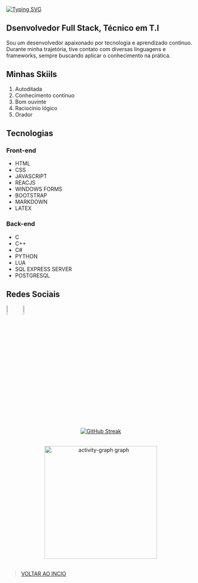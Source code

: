 <a href="https://git.io/typing-svg"><img src="https://readme-typing-svg.demolab.com?font=Fira+Code&weight=600&size=30&duration=3000&pause=1000&width=435&lines=Seja+Bem-Vindo(a)" alt="Typing SVG" /></a>

## Dsenvolvedor Full Stack, Técnico em T.I

<p align="justtify">Sou um desenvolvedor apaixonado por tecnologia e aprendizado contínuo. Durante minha trajetória, tive contato com diversas linguagens e frameworks, sempre buscando aplicar o conhecimento na prática.</p>

## Minhas Skiils

<div align="justify">
  <ol>
      <li>Autoditada</li>
      <li>Conhecimento contínuo</li>
      <li>Bom ouvinte</li>
      <li>Raciocínio lógico</li>
      <li>Orador</li>
  </ol>
</div>

## Tecnologias

### Front-end
- HTML
- CSS
- JAVASCRIPT
- REACJS
- WINDOWS FORMS
- BOOTSTRAP
- MARKDOWN
- LATEX

### Back-end
- C
- C++
- C#
- PYTHON
- LUA
- SQL EXPRESS SERVER
- POSTGRESQL

## Redes Sociais
<div align="left">
    <a href="www.linkedin.com/in/guilhermepereirafonseca"><img src="https://upload.wikimedia.org/wikipedia/commons/thumb/f/f8/LinkedIn_icon_circle.svg/1200px-LinkedIn_icon_circle.svg.png" width="8%"></a>
      <a href="https://www.instagram.com/_guilhermepereirafonseca/"><img src="https://cdn4.iconfinder.com/data/icons/social-messaging-ui-color-shapes-2-free/128/social-instagram-new-circle-512.png" width="8%"></a>
</div>

<div align="center">
    
[![GitHub Streak](https://github-readme-streak-stats.herokuapp.com?user=Guilhermepereirafonseca&theme=dark&locale=pt_BR&date_format=j%2Fn%5B%2FY%5D)](https://git.io/streak-stats) <br>

</div> <br>

<div align="center">
  <img src="https://github-readme-activity-graph.vercel.app/graph?username=Guilhermepereirafonseca&radius=16&theme=react&area=true&order=5" height="300" alt="activity-graph graph"  /> <br>
</div> <br>

> [VOLTAR AO INCIO](#seja-bem-vindo-)
